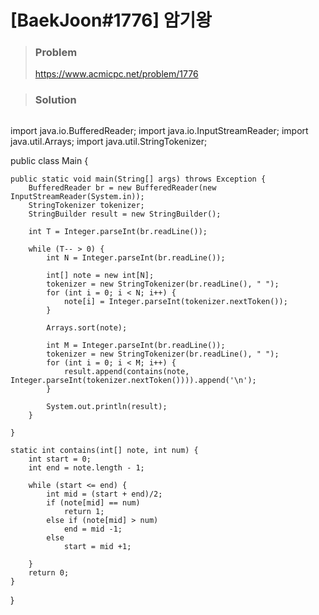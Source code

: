 # [BaekJoon#1776] 암기왕



> ### Problem
>
> https://www.acmicpc.net/problem/1776



> ### Solution

> ```java
import java.io.BufferedReader;
import java.io.InputStreamReader;
import java.util.Arrays;
import java.util.StringTokenizer;

public class Main {

    public static void main(String[] args) throws Exception {
        BufferedReader br = new BufferedReader(new InputStreamReader(System.in));
        StringTokenizer tokenizer;
        StringBuilder result = new StringBuilder();

        int T = Integer.parseInt(br.readLine());

        while (T-- > 0) {
            int N = Integer.parseInt(br.readLine());

            int[] note = new int[N];
            tokenizer = new StringTokenizer(br.readLine(), " ");
            for (int i = 0; i < N; i++) {
                note[i] = Integer.parseInt(tokenizer.nextToken());
            }

            Arrays.sort(note);

            int M = Integer.parseInt(br.readLine());
            tokenizer = new StringTokenizer(br.readLine(), " ");
            for (int i = 0; i < M; i++) {
                result.append(contains(note, Integer.parseInt(tokenizer.nextToken()))).append('\n');
            }

            System.out.println(result);
        }

    }

    static int contains(int[] note, int num) {
        int start = 0;
        int end = note.length - 1;

        while (start <= end) {
            int mid = (start + end)/2;
            if (note[mid] == num)
                return 1;
            else if (note[mid] > num)
                end = mid -1;
            else
                start = mid +1;

        }
        return 0;
    }

}

>    ```
